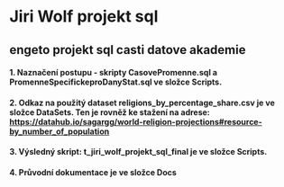 # Jiri Wolf projekt sql
## engeto projekt sql casti datove akademie

#### 1. Naznačení postupu - skripty CasovePromenne.sql a PromenneSpecifickeproDanyStat.sql ve složce Scripts.

#### 2. Odkaz na použitý dataset religions_by_percentage_share.csv je ve složce DataSets. Ten je rovněž ke stažení­ na adrese: https://datahub.io/sagargg/world-religion-projections#resource-by_number_of_population

#### 3. Výsledný skript: t_jiri_wolf_projekt_sql_final je ve složce Scripts.

#### 4. Průvodní­ dokumentace je ve složce Docs




